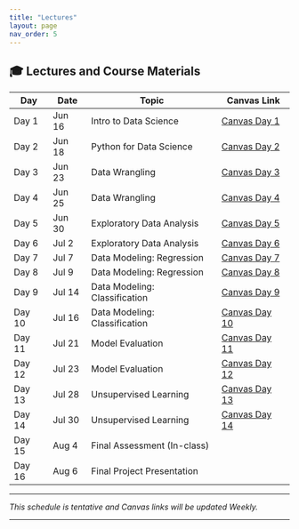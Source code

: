 ```yaml
---
title: "Lectures"
layout: page
nav_order: 5
---
```


## 🎓 Lectures and Course Materials

| Day   | Date       | Topic                          | Canvas Link                                  |
|-------|------------|--------------------------------|----------------------------------------------|
| Day 1 | Jun 16     | Intro to Data Science          | [Canvas Day 1](https://www.canva.com/design/DAGoZh7zwb8/ysaxIlMXUzUYaEY5UXAFUA/view?utm_content=DAGoZh7zwb8&utm_campaign=designshare&utm_medium=link2&utm_source=uniquelinks&utlId=h38469dd514) |
| Day 2 | Jun 18     | Python for Data Science        | [Canvas Day 2](https://www.canva.com/design/DAGoe9ADgOM/uq3B-_QaiBWiT_T3WzNrrQ/view?utm_content=DAGoe9ADgOM&utm_campaign=designshare&utm_medium=link2&utm_source=uniquelinks&utlId=hb07ba584ca) |
| Day 3 | Jun 23     | Data Wrangling                | [Canvas Day 3](https://www.canva.com/design/DAGostj8BXI/g48q0cWKkiOBfuddNI9uOw/view?utm_content=DAGostj8BXI&utm_campaign=designshare&utm_medium=link2&utm_source=uniquelinks&utlId=he0a66647e2) |
| Day 4 | Jun 25     | Data Wrangling                | [Canvas Day 4](https://www.canva.com/design/DAGqe9cJzio/z6KFhRZkLV-LIv7ce_xUtA/view?utm_content=DAGqe9cJzio&utm_campaign=designshare&utm_medium=link2&utm_source=uniquelinks&utlId=h2a3512dfa1) |
| Day 5 | Jun 30     | Exploratory Data Analysis      | [Canvas Day 5](https://www.canva.com/design/DAGrUlqFJDQ/YfxD68nAHwlgVtPI7lbgFw/view?utm_content=DAGrUlqFJDQ&utm_campaign=designshare&utm_medium=link2&utm_source=uniquelinks&utlId=he319ca7c8b) |
| Day 6 | Jul 2      | Exploratory Data Analysis      | [Canvas Day 6](https://www.canva.com/design/DAGrSxehU8U/KKP6mMt-UCJ1fxSHDxdggQ/view?utm_content=DAGrSxehU8U&utm_campaign=designshare&utm_medium=link2&utm_source=uniquelinks&utlId=h9b689ab435) |
| Day 7 | Jul 7      | Data Modeling: Regression      | [Canvas Day 7](https://www.canva.com/design/DAGrfuXKf-g/-RVxAris51zsRLZjqCJHqw/view?utm_content=DAGrfuXKf-g&utm_campaign=designshare&utm_medium=link2&utm_source=uniquelinks&utlId=hb1a0e36404) |
| Day 8 | Jul 9      | Data Modeling: Regression      | [Canvas Day 8](https://www.canva.com/design/DAGrlBAR0Jw/-mi1u3cZNzycrQpjgEv89g/view?utm_content=DAGrlBAR0Jw&utm_campaign=designshare&utm_medium=link2&utm_source=uniquelinks&utlId=ha2632ec757) |
| Day 9 | Jul 14     | Data Modeling: Classification  | [Canvas Day 9](https://www.canva.com/design/DAGrmPMcIXQ/gZpxbYP-ple8Mepl7qegGA/view?utm_content=DAGrmPMcIXQ&utm_campaign=designshare&utm_medium=link2&utm_source=uniquelinks&utlId=h793400ae99) |
| Day 10| Jul 16     | Data Modeling: Classification  | [Canvas Day 10](https://www.canva.com/design/DAGrm_OenJo/-pMeDIDXNMj9yUmR-6gG9Q/view?utm_content=DAGrm_OenJo&utm_campaign=designshare&utm_medium=link2&utm_source=uniquelinks&utlId=h988fe1e990) |
| Day 11| Jul 21     | Model Evaluation               | [Canvas Day 11](https://www.canva.com/design/DAGtv0XogxQ/sSXDYEHb2E6jSIHe7f2MIg/view?utm_content=DAGtv0XogxQ&utm_campaign=designshare&utm_medium=link2&utm_source=uniquelinks&utlId=h18bb53d7f3) |
| Day 12| Jul 23     | Model Evaluation               | [Canvas Day 12](https://www.canva.com/design/DAGtw7uoRdE/Jp2pkss1AlCmZwLQZlsbZA/view?utm_content=DAGtw7uoRdE&utm_campaign=designshare&utm_medium=link2&utm_source=uniquelinks&utlId=h543b04ef03) |
| Day 13| Jul 28     | Unsupervised Learning          | [Canvas Day 13](https://canvas.uic.edu/courses/XXXX/modules) |
| Day 14| Jul 30     | Unsupervised Learning          | [Canvas Day 14](https://canvas.uic.edu/courses/XXXX/modules) |
| Day 15| Aug 4      | Final Assessment (In-class)    |  |
| Day 16| Aug 6      | Final Project Presentation     |  |

---

*This schedule is tentative and Canvas links will be updated Weekly.*

---
